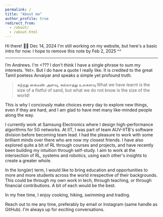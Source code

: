 ```yaml
---
permalink: /
title: "About me"
author_profile: true
redirect_from: 
  - /about/
  - /about.html
---
```


Hi there! 🙋‍♂️
Dec 14, 2024
I'm still working on my website, but here's a basic intro for now.
I hope to remove this note by Feb 2, 2025 ^^

---

I’m Andrews. I'm <??? I don't think I have a single phrase to sum my interests. Yet>.
But I do have a quote I really like. It is credited to the great Tamil poetess Avvaiyar and speaks a simple yet profound truth.
>கற்றது கைமண் அளவு, கல்லாதது உலகளவு
What we have learnt is the size of a fistful of sand, but what we do not know is the size of the world!

This is why I conciously make choices every day to explore new things, even if they are hard, and I am glad to have met many like-minded people along the way.

I currently work at Samsung Electronics where I design high-performance algorithms for 5G networks. At IIT, I was part of team AUV-IITB's software division before becoming team lead. I had the pleasure to work with some brilliant minds over there who are now my closest friends. I have also explored quite a bit of RL through courses and projects, and have recently been building my intuition through self-study. I aim to work at the intersection of RL, systems and robotics, using each other's insights to create a greater whole.

In the long(er) term, I would like to bring education and opportunities to more and more students across the world irrespective of their backgrounds. This could be through my own work in tech, through teaching, or through financial contributions. A bit of each would be the best.

In my free time, I enjoy cooking, hiking, swimming and trading.

Reach out to me any time, preferably by email or Instagram (same handle as GitHub). I'm always up for exciting conversations.